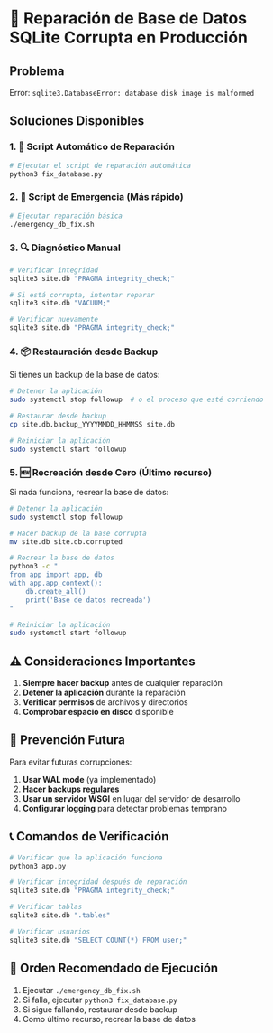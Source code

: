 # 🚨 Reparación de Base de Datos SQLite Corrupta en Producción

## Problema
Error: `sqlite3.DatabaseError: database disk image is malformed`

## Soluciones Disponibles

### 1. 🔧 Script Automático de Reparación

```bash
# Ejecutar el script de reparación automática
python3 fix_database.py
```

### 2. 🚨 Script de Emergencia (Más rápido)

```bash
# Ejecutar reparación básica
./emergency_db_fix.sh
```

### 3. 🔍 Diagnóstico Manual

```bash
# Verificar integridad
sqlite3 site.db "PRAGMA integrity_check;"

# Si está corrupta, intentar reparar
sqlite3 site.db "VACUUM;"

# Verificar nuevamente
sqlite3 site.db "PRAGMA integrity_check;"
```

### 4. 📦 Restauración desde Backup

Si tienes un backup de la base de datos:

```bash
# Detener la aplicación
sudo systemctl stop followup  # o el proceso que esté corriendo

# Restaurar desde backup
cp site.db.backup_YYYYMMDD_HHMMSS site.db

# Reiniciar la aplicación
sudo systemctl start followup
```

### 5. 🆕 Recreación desde Cero (Último recurso)

Si nada funciona, recrear la base de datos:

```bash
# Detener la aplicación
sudo systemctl stop followup

# Hacer backup de la base corrupta
mv site.db site.db.corrupted

# Recrear la base de datos
python3 -c "
from app import app, db
with app.app_context():
    db.create_all()
    print('Base de datos recreada')
"

# Reiniciar la aplicación
sudo systemctl start followup
```

## ⚠️ Consideraciones Importantes

1. **Siempre hacer backup** antes de cualquier reparación
2. **Detener la aplicación** durante la reparación
3. **Verificar permisos** de archivos y directorios
4. **Comprobar espacio en disco** disponible

## 🔄 Prevención Futura

Para evitar futuras corrupciones:

1. **Usar WAL mode** (ya implementado)
2. **Hacer backups regulares**
3. **Usar un servidor WSGI** en lugar del servidor de desarrollo
4. **Configurar logging** para detectar problemas temprano

## 📞 Comandos de Verificación

```bash
# Verificar que la aplicación funciona
python3 app.py

# Verificar integridad después de reparación
sqlite3 site.db "PRAGMA integrity_check;"

# Verificar tablas
sqlite3 site.db ".tables"

# Verificar usuarios
sqlite3 site.db "SELECT COUNT(*) FROM user;"
```

## 🎯 Orden Recomendado de Ejecución

1. Ejecutar `./emergency_db_fix.sh`
2. Si falla, ejecutar `python3 fix_database.py`
3. Si sigue fallando, restaurar desde backup
4. Como último recurso, recrear la base de datos
